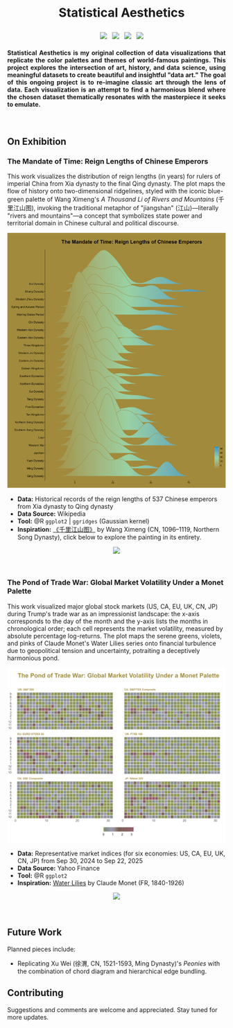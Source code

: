 <div id="user-content-toc" align="center">
  <ul>
  <summary><h1> <p> Statistical Aesthetics </p> </h1></summary>
  <p align='center'>
   <a><img src="https://img.shields.io/badge/R-276DC3?style=for-the-badge&logo=r&logoColor=white" /></a>  
  &nbsp;
   <a><img src="https://img.shields.io/badge/RStudio-75AADB?style=for-the-badge&logo=RStudio&logoColor=white" />
  &nbsp;
   <a><img src="https://img.shields.io/badge/Python-FFD43B?style=for-the-badge&logo=python&logoColor=blue" /></a>
  &nbsp;
   <a><img src="https://img.shields.io/badge/PyCharm-000000.svg?&style=for-the-badge&logo=PyCharm&logoColor=white" /></a>  
  </p>
  </ul>
</div>

<h4 align="justify"> 
Statistical Aesthetics is my original collection of data visualizations that replicate the color palettes and themes of world-famous paintings. This project explores the intersection of art, history, and data science, using meaningful datasets to create beautiful and insightful "data art." The goal of this ongoing project is to re-imagine classic art through the lens of data. Each visualization is an attempt to find a harmonious blend where the chosen dataset thematically resonates with the masterpiece it seeks to emulate.
</h4>
<br>

## On Exhibition ##

### The Mandate of Time: Reign Lengths of Chinese Emperors
This work visualizes the distribution of reign lengths (in years) for rulers of imperial China from Xia dynasty to the final Qing dynasty. The plot maps the flow of history onto two-dimensional ridgelines, styled with the iconic blue-green palette of Wang Ximeng's *A Thousand Li of Rivers and Mountains* (千里江山图), invoking the traditional metaphor of "jiangshan" (江山)—literally "rivers and mountains"—a concept that symbolizes state power and territorial domain in Chinese cultural and political discourse.
<p align="center">
<img src="https://github.com/Weihua-Zhao97/Statistical_Aesthetics/blob/main/Wang%20Ximeng%3A%20Thousand%20Miles%20of%20Mountains%20and%20Rivers/Plot.jpeg"  />
</p>

- **Data:** Historical records of the reign lengths of 537 Chinese emperors from Xia dynasty to Qing dynasty
- **Data Source:** Wikipedia
- **Tool:** @R `ggplot2` | `ggridges` (Gaussian kernel)
- **Inspiration:** [《千里江山图》](https://www.dailyartmagazine.com/one-thousand-li-of-rivers-and-mountains/) by Wang Ximeng (CN, 1096–1119, Northern Song Dynasty), click below to explore the painting in its entirety.
<p align="center">
<img src="https://www.comuseum.com/wp-content/uploads/2015/11/wang-ximeng_rivers-and-mountains.jpg" width="1000"  />
</p>
<br>

### The Pond of Trade War: Global Market Volatility Under a Monet Palette
This work visualized major global stock markets (US, CA, EU, UK, CN, JP) during Trump's trade war as an impressionist landscape: the x-axis corresponds to the day of the month and the y-axis lists the months in chronological order; each cell represents the market volatility, measured by absolute percentage log-returns. The plot maps the serene greens, violets, and pinks of Claude Monet's Water Lilies series onto financial turbulence due to geopolitical tension and uncertainty, potraiting a deceptively harmonious pond. 
<p align="center">
<img src="https://github.com/Weihua-Zhao97/Statistical_Aesthetics/blob/main/Claude%20Monet%3A%20water%20lilies/plot.jpeg"  />
</p>

- **Data:** Representative market indices (for six economies: US, CA, EU, UK, CN, JP) from Sep 30, 2024 to Sep 22, 2025
- **Data Source:** Yahoo Finance
- **Tool:** @R `ggplot2`
- **Inspiration:** [Water Lilies](https://www.metmuseum.org/art/collection/search/438008) by Claude Monet (FR, 1840-1926)
<p align="center">
<img src="https://collectionapi.metmuseum.org/api/collection/v1/iiif/438008/1606693/restricted" width="800"  />
</p>
<br>

## Future Work ##

Planned pieces include:
- Replicating Xu Wei (徐渭, CN, 1521-1593, Ming Dynasty)'s *Peonies* with the combination of chord diagram and hierarchical edge bundling.

## Contributing ##

Suggestions and comments are welcome and appreciated. Stay tuned for more updates.

